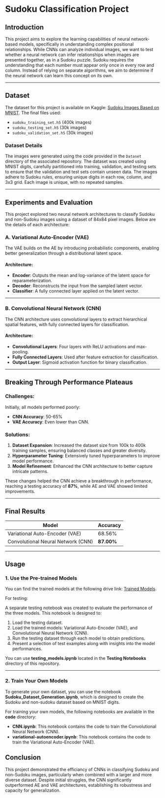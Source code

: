 # Sudoku Classification Project

## Introduction

This project aims to explore the learning capabilities of neural network-based models, specifically in understanding complex positional relationships. While CNNs can analyze individual images, we want to test whether a neural network can infer relationships when images are presented together, as in a Sudoku puzzle. Sudoku requires the understanding that each number must appear only once in every row and column. Instead of relying on separate algorithms, we aim to determine if the neural network can learn this concept on its own.

---

## Dataset
The dataset for this project is available on Kaggle: [Sudoku Images Based on MNIST](https://www.kaggle.com/datasets/laithnayal/sudoku-images-based-on-mnist). The final files used:

- `sudoku_training_set.h5` (400k images)
- `sudoku_testing_set.h5` (30k images)
- `sudoku_validation_set.h5` (30k images)

### Dataset Details
The images were generated using the code provided in the `Dataset` directory of the associated repository. The dataset was created using MNIST digits, carefully partitioned into training, validation, and testing sets to ensure that the validation and test sets contain unseen data. The images adhere to Sudoku rules, ensuring unique digits in each row, column, and 3x3 grid. Each image is unique, with no repeated samples.

---

## Experiments and Evaluation

This project explored two neural network architectures to classify Sudoku and non-Sudoku images using a dataset of 84x84 pixel images. Below are the details of each architecture:


### A. Variational Auto-Encoder (VAE)
The VAE builds on the AE by introducing probabilistic components, enabling better generalization through a distributional latent space.

#### Architecture:
- **Encoder**: Outputs the mean and log-variance of the latent space for reparameterization.
- **Decoder**: Reconstructs the input from the sampled latent vector.
- **Classifier**: A fully connected layer applied on the latent vector.

---

### B. Convolutional Neural Network (CNN)
The CNN architecture uses convolutional layers to extract hierarchical spatial features, with fully connected layers for classification.

#### Architecture:
- **Convolutional Layers**: Four layers with ReLU activations and max-pooling.
- **Fully Connected Layers**: Used after feature extraction for classification.
- **Output Layer**: Sigmoid activation function for binary classification.

---

## Breaking Through Performance Plateaus

### Challenges:
Initially, all models performed poorly:
- **CNN Accuracy**: 50-65%
- **VAE Accuracy**: Even lower than CNN.

### Solutions:
1. **Dataset Expansion**: Increased the dataset size from 100k to 400k training samples, ensuring balanced classes and greater diversity.
2. **Hyperparameter Tuning**: Extensively tuned hyperparameters to improve model performance.
3. **Model Refinement**: Enhanced the CNN architecture to better capture intricate patterns.

These changes helped the CNN achieve a breakthrough in performance, reaching a testing accuracy of **87%**, while AE and VAE showed limited improvements.

---

## Final Results

| Model                  | Accuracy |
|------------------------|----------|
| Variational Auto-Encoder (VAE) | 68.56%   |
| Convolutional Neural Network (CNN) | **87.00%**   |

---

## Usage

### 1. Use the Pre-trained Models
You can find the trained models at the following drive link: [Trained Models](https://drive.google.com/drive/folders/1YmfZWEdJoFGLlJcq2NteSS9qLh5Nd2tN?usp=sharing).

For testing:

A separate testing notebook was created to evaluate the performance of the three models. This notebook is designed to:

1. Load the testing dataset.
2. Load the trained models: Variational Auto-Encoder (VAE), and Convolutional Neural Network (CNN).
3. Run the testing dataset through each model to obtain predictions.
4. Present a selection of test examples along with insights into the model performances.

You can use  **testing_models.ipynb** located in the **Testing Notebooks** directory of this repository.

---

### 2. Train Your Own Models

To generate your own dataset, you can use the notebook **Sudoku_Dataset_Generation.ipynb**, which is designed to create the Sudoku and non-sudoku dataset based on MNIST digits.

For training your own models, the following notebooks are available in the **code** directory:

- **CNN.ipynb**: This notebook contains the code to train the Convolutional Neural Network (CNN).
- **variational-autoencoder.ipynb**: This notebook contains the code to train the Variational Auto-Encoder (VAE).


## Conclusion
This project demonstrated the efficiancy of CNNs in classifying Sudoku and non-Sudoku images, particularly when combined with a larger and more diverse dataset. Despite initial struggles, the CNN significantly outperformed AE and VAE architectures, establishing its robustness and capacity for generalization.
